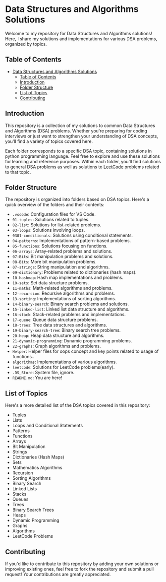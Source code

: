 # Data Structures and Algorithms Solutions

Welcome to my repository for Data Structures and Algorithms solutions! Here, I share my solutions and implementations for various DSA problems, organized by topics.

## Table of Contents

- [Data Structures and Algorithms Solutions](#data-structures-and-algorithms-solutions)
  - [Table of Contents](#table-of-contents)
  - [Introduction](#introduction)
  - [Folder Structure](#folder-structure)
  - [List of Topics](#list-of-topics)
  - [Contributing](#contributing)

## Introduction

This repository is a collection of my solutions to common Data Structures and Algorithms (DSA) problems. Whether you're preparing for coding interviews or just want to strengthen your understanding of DSA concepts, you'll find a variety of topics covered here.

Each folder corresponds to a specific DSA topic, containing solutions in python programming language. Feel free to explore and use these solutions for learning and reference purposes.
Within each folder, you'll find solutions to general DSA problems as well as solutions to <a href="https://leetcode.com/problemset/?difficulty=EASY&page=1&topicSlugs=array">LeetCode</a> problems related to that topic.

## Folder Structure

The repository is organized into folders based on DSA topics. Here's a quick overview of the folders and their contents:

- `.vscode`: Configuration files for VS Code.
- `01-tuples`: Solutions related to tuples.
- `02-list`: Solutions for list-related problems.
- `03-loops`: Solutions involving loops.
- `0301-conditionals`: Solutions using conditional statements.
- `04-patterns`: Implementations of pattern-based problems.
- `05-functions`: Solutions focusing on functions.
- `06-arrays`: Array-related problems and solutions.
- `07-Bits`: Bit manipulation problems and solutions.
- `08-Bits`: More bit manipulation problems.
- `07-strings`: String manipulation and algorithms.
- `09-dictionary`: Problems related to dictionaries (hash maps).
- `10-hashmap`: Hash map implementations and problems.
- `10-sets`: Set data structure problems.
- `11-maths`: Math-related algorithms and problems.
- `12-recursion`: Recursive algorithms and problems.
- `13-sorting`: Implementations of sorting algorithms.
- `14-binary-search`: Binary search problems and solutions.
- `15-linked-list`: Linked list data structure and algorithms.
- `16-stack`: Stack-related problems and implementations.
- `17-queue`: Queue data structure problems.
- `18-trees`: Tree data structures and algorithms.
- `19-binary-search-tree`: Binary search tree problems.
- `20-heap`: Heap data structure and algorithms.
- `21-dynamic-programming`: Dynamic programming problems.
- `22-graphs`: Graph algorithms and problems.
- `Helper`: Helper files for oops concept and key points related to usage of functions..
- `algorithms`: Implementations of various algorithms.
- `leetcode`: Solutions for LeetCode problems(early).
- `.DS_Store`: System file, ignore.
- `README.md`: You are here!

## List of Topics

Here's a more detailed list of the DSA topics covered in this repository:

- Tuples
- Lists
- Loops and Conditional Statements
- Patterns
- Functions
- Arrays
- Bit Manipulation
- Strings
- Dictionaries (Hash Maps)
- Sets
- Mathematics Algorithms
- Recursion
- Sorting Algorithms
- Binary Search
- Linked Lists
- Stacks
- Queues
- Trees
- Binary Search Trees
- Heaps
- Dynamic Programming
- Graphs
- Algorithms
- LeetCode Problems

## Contributing

If you'd like to contribute to this repository by adding your own solutions or improving existing ones, feel free to fork the repository and submit a pull request! Your contributions are greatly appreciated.
